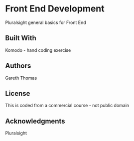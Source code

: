 # Front End Development

Pluralsight general basics for Front End


## Built With

Komodo - hand coding exercise


## Authors

Gareth Thomas

## License

This is coded from a commercial course - not public domain

## Acknowledgments

Pluralsight
